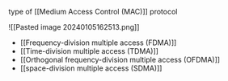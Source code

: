 type of [[Medium Access Control (MAC)]] protocol

![[Pasted image 20240105162513.png]]

- [[Frequency-division multiple access (FDMA)]]
- [[Time-division multiple access (TDMA)]]
- [[Orthogonal frequency-division multiple access (OFDMA)]]
- [[space-division multiple access (SDMA)]] 
